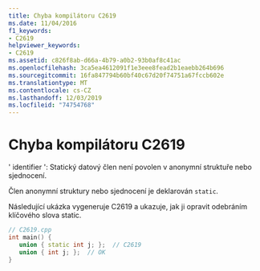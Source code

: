 ```yaml
---
title: Chyba kompilátoru C2619
ms.date: 11/04/2016
f1_keywords:
- C2619
helpviewer_keywords:
- C2619
ms.assetid: c826f8ab-d66a-4b79-a0b2-93b0af8c41ac
ms.openlocfilehash: 3ca5ea4612091f1e3eee8fead2b1eaebb264b696
ms.sourcegitcommit: 16fa847794b60bf40c67d20f74751a67fccb602e
ms.translationtype: MT
ms.contentlocale: cs-CZ
ms.lasthandoff: 12/03/2019
ms.locfileid: "74754768"
---
```

# <a name="compiler-error-c2619"></a>Chyba kompilátoru C2619

' identifier ': Statický datový člen není povolen v anonymní struktuře nebo sjednocení.

Člen anonymní struktury nebo sjednocení je deklarován `static`.

Následující ukázka vygeneruje C2619 a ukazuje, jak ji opravit odebráním klíčového slova static.

```cpp
// C2619.cpp
int main() {
   union { static int j; };  // C2619
   union { int j; };  // OK
}
```

